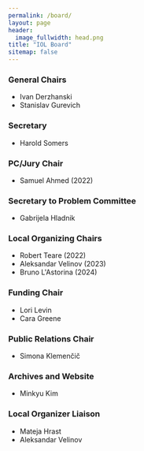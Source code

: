 ```yaml
---
permalink: /board/
layout: page
header:
  image_fullwidth: head.png
title: "IOL Board"
sitemap: false
---
```

### General Chairs <a href="mailto:chair@ioling.org" target="_blank" class="icon-mail" title="General Chairs"></a>
* Ivan Derzhanski
* Stanislav Gurevich

### Secretary
* Harold Somers

### PC/Jury Chair <a href="mailto:pc.chair@ioling.org" target="_blank" class="icon-mail" title="PC/Jury Chair"></a>
* Samuel Ahmed (2022)

### Secretary to Problem Committee
* Gabrijela Hladnik

### Local Organizing Chairs
* Robert Teare (2022)
* Aleksandar Velinov (2023)
* Bruno L'Astorina (2024)

### Funding Chair
* Lori Levin
* Cara Greene

### Public Relations Chair <a href="mailto:contact@ioling.org" target="_blank" class="icon-mail" title="Public Relations Chair"></a>
* Simona Klemenčič

### Archives and Website <a href="mailto:web@ioling.org" target="_blank" class="icon-mail" title="Website coordinator"></a>
* Minkyu Kim 

### Local Organizer Liaison
* Mateja Hrast
* Aleksandar Velinov